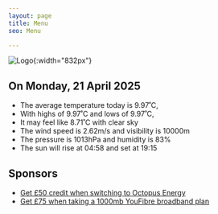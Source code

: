```yaml
---
layout: page
title: Menu
seo: Menu

---
```


![Logo](/images/logo.jpg){:width="832px"}

<!-- weather_marker starts -->
## On Monday, 21 April 2025

- The average temperature today is 9.97˚C,
- With highs of 9.97˚C and lows of 9.97˚C,
- It may feel like 8.71˚C with clear sky
- The wind speed is 2.62m/s and visibility is 10000m
- The pressure is 1013hPa and humidity is 83%
- The sun will rise at 04:58 and set at 19:15

<!-- weather_marker ends -->

## Sponsors

- [Get £50 credit when switching to Octopus Energy](https://bit.ly/3oD1nnS)
- [Get £75 when taking a 1000mb YouFibre broadband plan](https://aklam.io/91zWhU?)




